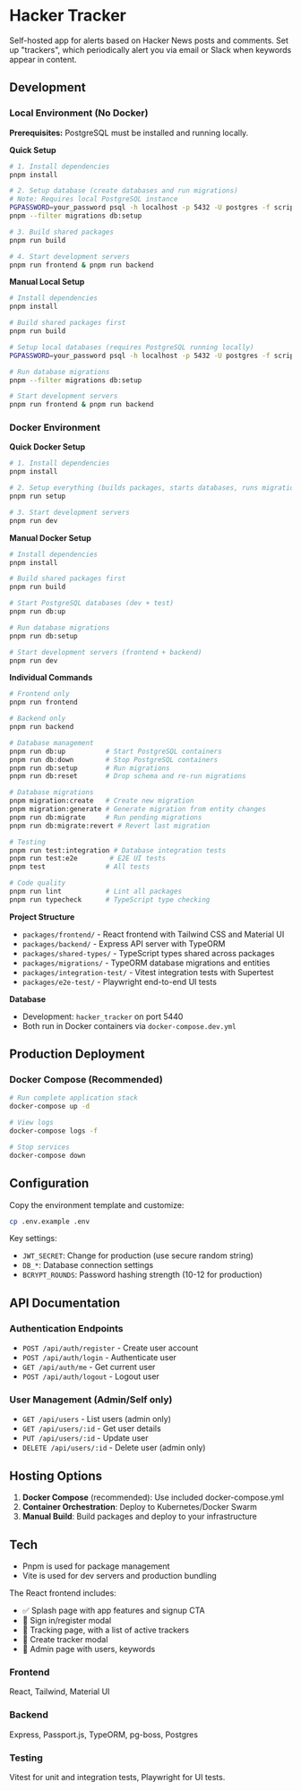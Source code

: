 # Hacker Tracker

Self-hosted app for alerts based on Hacker News posts and comments. Set up "trackers", which periodically alert you via email or Slack when keywords appear in content.

## Development

### Local Environment (No Docker)

**Prerequisites:** PostgreSQL must be installed and running locally.

**Quick Setup**
```bash
# 1. Install dependencies
pnpm install

# 2. Setup database (create databases and run migrations)
# Note: Requires local PostgreSQL instance
PGPASSWORD=your_password psql -h localhost -p 5432 -U postgres -f scripts/init-db.sql
pnpm --filter migrations db:setup

# 3. Build shared packages
pnpm run build

# 4. Start development servers
pnpm run frontend & pnpm run backend
```

**Manual Local Setup**
```bash
# Install dependencies
pnpm install

# Build shared packages first
pnpm run build

# Setup local databases (requires PostgreSQL running locally)
PGPASSWORD=your_password psql -h localhost -p 5432 -U postgres -f scripts/init-db.sql

# Run database migrations
pnpm --filter migrations db:setup

# Start development servers
pnpm run frontend & pnpm run backend
```

### Docker Environment

**Quick Docker Setup**
```bash
# 1. Install dependencies
pnpm install

# 2. Setup everything (builds packages, starts databases, runs migrations)
pnpm run setup

# 3. Start development servers
pnpm run dev
```

**Manual Docker Setup**
```bash
# Install dependencies
pnpm install

# Build shared packages first
pnpm run build

# Start PostgreSQL databases (dev + test)
pnpm run db:up

# Run database migrations
pnpm run db:setup

# Start development servers (frontend + backend)
pnpm run dev
```

**Individual Commands**

```bash
# Frontend only
pnpm run frontend

# Backend only
pnpm run backend

# Database management
pnpm run db:up          # Start PostgreSQL containers
pnpm run db:down        # Stop PostgreSQL containers
pnpm run db:setup       # Run migrations
pnpm run db:reset       # Drop schema and re-run migrations

# Database migrations
pnpm migration:create   # Create new migration
pnpm migration:generate # Generate migration from entity changes
pnpm run db:migrate     # Run pending migrations
pnpm run db:migrate:revert # Revert last migration

# Testing
pnpm run test:integration # Database integration tests
pnpm run test:e2e        # E2E UI tests
pnpm test               # All tests

# Code quality
pnpm run lint           # Lint all packages
pnpm run typecheck      # TypeScript type checking
```

**Project Structure**

- `packages/frontend/` - React frontend with Tailwind CSS and Material UI
- `packages/backend/` - Express API server with TypeORM
- `packages/shared-types/` - TypeScript types shared across packages
- `packages/migrations/` - TypeORM database migrations and entities
- `packages/integration-test/` - Vitest integration tests with Supertest
- `packages/e2e-test/` - Playwright end-to-end UI tests

**Database**

- Development: `hacker_tracker` on port 5440
- Both run in Docker containers via `docker-compose.dev.yml`

## Production Deployment

### Docker Compose (Recommended)
```bash
# Run complete application stack
docker-compose up -d

# View logs
docker-compose logs -f

# Stop services
docker-compose down
```

## Configuration

Copy the environment template and customize:
```bash
cp .env.example .env
```

Key settings:
- `JWT_SECRET`: Change for production (use secure random string)
- `DB_*`: Database connection settings
- `BCRYPT_ROUNDS`: Password hashing strength (10-12 for production)

## API Documentation

### Authentication Endpoints
- `POST /api/auth/register` - Create user account
- `POST /api/auth/login` - Authenticate user
- `GET /api/auth/me` - Get current user
- `POST /api/auth/logout` - Logout user

### User Management (Admin/Self only)  
- `GET /api/users` - List users (admin only)
- `GET /api/users/:id` - Get user details
- `PUT /api/users/:id` - Update user
- `DELETE /api/users/:id` - Delete user (admin only)

## Hosting Options

1. **Docker Compose** (recommended): Use included docker-compose.yml
2. **Container Orchestration**: Deploy to Kubernetes/Docker Swarm
3. **Manual Build**: Build packages and deploy to your infrastructure

## Tech

- Pnpm is used for package management
- Vite is used for dev servers and production bundling

The React frontend includes:

- ✅ Splash page with app features and signup CTA
- 🔄 Sign in/register modal
- 🔄 Tracking page, with a list of active trackers
- 🔄 Create tracker modal
- 🔄 Admin page with users, keywords

### Frontend

React, Tailwind, Material UI

### Backend

Express, Passport.js, TypeORM, pg-boss, Postgres

### Testing

Vitest for unit and integration tests, Playwright for UI tests.
